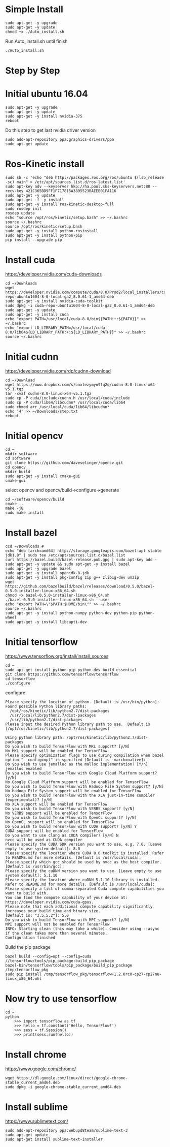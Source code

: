 # Simple Install 
	sudo apt-get -y upgrade
	sudo apt-get -y update
	chmod +x ./Auto_install.sh
Run Auto_install.sh until finish
	
	./Auto_install.sh
	
	
# Step by Step

# Initial ubuntu 16.04
	sudo apt-get -y upgrade
	sudo apt-get -y update
	sudo apt-get -y install nvidia-375
	reboot
Do this step to get last nvidia driver version
	
	sudo add-apt-repository ppa:graphics-drivers/ppa
	sudo apt-get update

# Ros-Kinetic install
	sudo sh -c 'echo "deb http://packages.ros.org/ros/ubuntu $(lsb_release -sc) main" > /etc/apt/sources.list.d/ros-latest.list'
	sudo apt-key adv --keyserver hkp://ha.pool.sks-keyservers.net:80 --recv-key 421C365BD9FF1F717815A3895523BAEEB01FA116
	sudo apt-get -y update
	sudo apt-get -f -y install
	sudo apt-get -y install ros-kinetic-desktop-full
	sudo rosdep init
	rosdep update
	echo "source /opt/ros/kinetic/setup.bash" >> ~/.bashrc
	source ~/.bashrc
	source /opt/ros/kinetic/setup.bash
	sudo apt-get -y install python-rosinstall
	sudo apt-get -y install python-pip
	pip install --upgrade pip

# Install cuda
https://developer.nvidia.com/cuda-downloads

	cd ~/Downloads
	wget https://developer.nvidia.com/compute/cuda/8.0/Prod2/local_installers/cuda-repo-ubuntu1604-8-0-local-ga2_8.0.61-1_amd64-deb
	sudo apt-get -y install nvidia-cuda-toolkit
	sudo dpkg -i cuda-repo-ubuntu1604-8-0-local-ga2_8.0.61-1_amd64-deb
	sudo apt-get -y update
	sudo apt-get -y install cuda
	echo "export PATH=/usr/local/cuda-8.0/bin${PATH:+:${PATH}}" >> ~/.bashrc
	echo "export LD_LIBRARY_PATH=/usr/local/cuda-8.0/lib64${LD_LIBRARY_PATH:+:${LD_LIBRARY_PATH}}" >> ~/.bashrc
	source ~/.bashrc
# Initial cudnn
https://developer.nvidia.com/rdp/cudnn-download

	cd ~/Download
	wget https://www.dropbox.com/s/onxtezymyo9fq2q/cudnn-8.0-linux-x64-v5.1.tgz
	tar -xvzf cudnn-8.0-linux-x64-v5.1.tgz
	sudo cp -P cuda/include/cudnn.h /usr/local/cuda/include
	sudo cp -P cuda/lib64/libcudnn* /usr/local/cuda/lib64
	sudo chmod a+r /usr/local/cuda/lib64/libcudnn*
	echo '4' >> ~/Downloads/step.txt
	reboot
# Initial opencv
	cd ~
	mkdir software
	cd software
	git clone https://github.com/daveselinger/opencv.git
	cd opencv
	mkdir build
	sudo apt-get -y install cmake-gui
	cmake-gui
select opencv and opencv/build->configure->generate

	cd ~/software/opencv/build
	cmake ..
	make -j8
	sudo make install
# Install bazel

	ccd ~/Downloads #
	echo "deb [arch=amd64] http://storage.googleapis.com/bazel-apt stable jdk1.8" | sudo tee /etc/apt/sources.list.d/bazel.list
	curl https://bazel.build/bazel-release.pub.gpg | sudo apt-key add -
	sudo apt-get -y update && sudo apt-get -y install bazel
	sudo apt-get -y upgrade bazel
	sudo apt-get -y install openjdk-8-jdk
	sudo apt-get -y install pkg-config zip g++ zlib1g-dev unzip
	wget https://github.com/bazelbuild/bazel/releases/download/0.5.0/bazel-0.5.0-installer-linux-x86_64.sh
	chmod +x bazel-0.5.0-installer-linux-x86_64.sh
	./bazel-0.5.0-installer-linux-x86_64.sh --user
	echo "export PATH=\"$PATH:$HOME/bin\"" >> ~/.bashrc
	source ~/.bashrc
	sudo apt-get -y install python-numpy python-dev python-pip python-wheel
	sudo apt-get -y install libcupti-dev
# Initial tensorflow
https://www.tensorflow.org/install/install_sources
	
	cd ~
	sudo apt-get install python-pip python-dev build-essential 
	git clone https://github.com/tensorflow/tensorflow 
	cd tensorflow
	./configure
configure

	Please specify the location of python. [Default is /usr/bin/python]: 
	Found possible Python library paths:
	  /opt/ros/kinetic/lib/python2.7/dist-packages
	  /usr/local/lib/python2.7/dist-packages
	  /usr/lib/python2.7/dist-packages
	Please input the desired Python library path to use.  Default is [/opt/ros/kinetic/lib/python2.7/dist-packages]

	Using python library path: /opt/ros/kinetic/lib/python2.7/dist-packages
	Do you wish to build TensorFlow with MKL support? [y/N] 
	No MKL support will be enabled for TensorFlow
	Please specify optimization flags to use during compilation when bazel option "--config=opt" is specified [Default is -march=native]: 
	Do you wish to use jemalloc as the malloc implementation? [Y/n] 
	jemalloc enabled
	Do you wish to build TensorFlow with Google Cloud Platform support? [y/N] 
	No Google Cloud Platform support will be enabled for TensorFlow
	Do you wish to build TensorFlow with Hadoop File System support? [y/N] 
	No Hadoop File System support will be enabled for TensorFlow
	Do you wish to build TensorFlow with the XLA just-in-time compiler (experimental)? [y/N] 
	No XLA support will be enabled for TensorFlow
	Do you wish to build TensorFlow with VERBS support? [y/N] 
	No VERBS support will be enabled for TensorFlow
	Do you wish to build TensorFlow with OpenCL support? [y/N] 
	No OpenCL support will be enabled for TensorFlow
	Do you wish to build TensorFlow with CUDA support? [y/N] Y
	CUDA support will be enabled for TensorFlow
	Do you want to use clang as CUDA compiler? [y/N] N
	nvcc will be used as CUDA compiler
	Please specify the CUDA SDK version you want to use, e.g. 7.0. [Leave empty to use system default]: 8.0
	Please specify the location where CUDA 8.0 toolkit is installed. Refer to README.md for more details. [Default is /usr/local/cuda]: 
	Please specify which gcc should be used by nvcc as the host compiler. [Default is /usr/bin/gcc]: 
	Please specify the cuDNN version you want to use. [Leave empty to use system default]: 5.1.10
	Please specify the location where cuDNN 5.1.10 library is installed. Refer to README.md for more details. [Default is /usr/local/cuda]: 
	Please specify a list of comma-separated Cuda compute capabilities you want to build with.
	You can find the compute capability of your device at: https://developer.nvidia.com/cuda-gpus.
	Please note that each additional compute capability significantly increases your build time and binary size.
	[Default is: "3.5,5.2"]: 5.0
	Do you wish to build TensorFlow with MPI support? [y/N] 
	MPI support will not be enabled for TensorFlow
	INFO: Starting clean (this may take a while). Consider using --async if the clean takes more than several minutes.
	Configuration finished


	
Build the pip package

	bazel build --config=opt --config=cuda //tensorflow/tools/pip_package:build_pip_package 
	bazel-bin/tensorflow/tools/pip_package/build_pip_package /tmp/tensorflow_pkg
	sudo pip install /tmp/tensorflow_pkg/tensorflow-1.2.0rc0-cp27-cp27mu-linux_x86_64.whl 
# Now try to use tensorflow
	
	cd ~
	python
		>>> import tensorflow as tf
		>>> hello = tf.constant('Hello, TensorFlow!')
		>>> sess = tf.Session()
		>>> print(sess.run(hello))
# Install chrome
https://www.google.com/chrome/

	wget https://dl.google.com/linux/direct/google-chrome-stable_current_amd64.deb
	sudo dpkg -i google-chrome-stable_current_amd64.deb
	
# Install sublime
https://www.sublimetext.com/

	sudo add-apt-repository ppa:webupd8team/sublime-text-3
	sudo apt-get update
	sudo apt-get install sublime-text-installer
